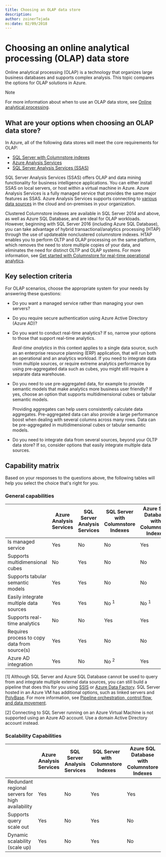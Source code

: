 ```yaml
---
title: Choosing an OLAP data store
description: 
author: zoinerTejada
ms:date: 02/09/2018
---
```


# Choosing an online analytical processing (OLAP) data store

Online analytical processing (OLAP) is a technology that organizes large business databases and supports complex analysis. This topic compares the options for OLAP solutions in Azure.

> [!NOTE]
> For more information about when to use an OLAP data store, see [Online analytical processing](../scenarios/online-analytical-processing.md).

## What are your options when choosing an OLAP data store?
In Azure, all of the following data stores will meet the core requirements for OLAP:

- [SQL Server with Columnstore indexes](/sql/relational-databases/indexes/get-started-with-columnstore-for-real-time-operational-analytics)
- [Azure Analysis Services](/azure/analysis-services/analysis-services-overview)
- [SQL Server Analysis Services (SSAS)](/sql/analysis-services/analysis-services)

SQL Server Analysis Services (SSAS) offers OLAP and data mining functionality for business intelligence applications. You can either install SSAS on local servers, or host within a virtual machine in Azure. Azure Analysis Services is a fully managed service that provides the same major features as SSAS. Azure Analysis Services supports connecting to [various data sources](/azure/analysis-services/analysis-services-datasource) in the cloud and on-premises in your organization.

Clustered Columnstore indexes are available in SQL Server 2014 and above, as well as Azure SQL Database, and are ideal for OLAP workloads. However, beginning with SQL Server 2016 (including Azure SQL Database), you can take advantage of hybrid transactional/analytics processing (HTAP) through the use of updateable nonclustered columnstore indexes. HTAP enables you to perform OLTP and OLAP processing on the same platform, which removes the need to store multiple copies of your data, and eliminates the need for distinct OLTP and OLAP systems. For more information, see [Get started with Columnstore for real-time operational analytics](/sql/relational-databases/indexes/get-started-with-columnstore-for-real-time-operational-analytics).

## Key selection criteria

For OLAP scenarios, choose the appropriate system for your needs by answering these questions:

- Do you want a managed service rather than managing your own servers?

- Do you require secure authentication using Azure Active Directory (Azure AD)?

- Do you want to conduct real-time analytics? If so, narrow your options to those that support real-time analytics. 

    *Real-time analytics* in this context applies to a single data source, such as an enterprise resource planning (ERP) application, that will run both an operational and an analytics workload. If you need to integrate data from multiple sources, or require extreme analytics performance by using pre-aggregated data such as cubes, you might still require a separate data warehouse.

- Do you need to use pre-aggregated data, for example to provide semantic models that make analytics more business user friendly? If yes, choose an option that supports multidimensional cubes or tabular semantic models. 

    Providing aggregates can help users consistently calculate data aggregates. Pre-aggregated data can also provide a large performance boost when dealing with several columns across many rows. Data can be pre-aggregated in multidimensional cubes or tabular semantic models.

- Do you need to integrate data from several sources, beyond your OLTP data store? If so, consider options that easily integrate multiple data sources.

## Capability matrix

Based on your responses to the questions above, the following tables will help you select the choice that's right for you.

### General capabilities

| | Azure Analysis Services | SQL Server Analysis Services | SQL Server with Columnstore Indexes | Azure SQL Database with Columnstore Indexes |
| --- | --- | --- | --- | --- |
| Is managed service | Yes | No | No | Yes |
| Supports multidimensional cubes | No | Yes | No | No |
| Supports tabular semantic models | Yes | Yes | No | No |
| Easily integrate multiple data sources | Yes | Yes | No <sup>1</sup> | No <sup>1</sup> |
| Supports real-time analytics | No | No | Yes | Yes |
| Requires process to copy data from source(s) | Yes | Yes | No | No |
| Azure AD integration | Yes | No | No <sup>2</sup> | Yes |

[1] Although SQL Server and Azure SQL Database cannot be used to query from and integrate multiple external data sources, you can still build a pipeline that does this for you using [SSIS](/sql/integration-services/sql-server-integration-services) or [Azure Data Factory](/azure/data-factory/). SQL Server hosted in an Azure VM has additional options, such as linked servers and [PolyBase](/sql/relational-databases/polybase/polybase-guide). For more information, see [Pipeline orchestration, control flow, and data movement](../technology-choices/pipeline-orchestration-data-movement.md).

[2] Connecting to SQL Server running on an Azure Virtual Machine is not supported using an Azure AD account. Use a domain Active Directory account instead.

### Scalability Capabilities

| | Azure Analysis Services | SQL Server Analysis Services | SQL Server with Columnstore Indexes | Azure SQL Database with Columnstore Indexes |
| --- | --- | --- | --- | --- |
| Redundant regional servers for high availability  | Yes | No | Yes | Yes |
| Supports query scale out  | Yes | No | Yes | No |
| Dynamic scalability (scale up)  | Yes | No | Yes | No |

